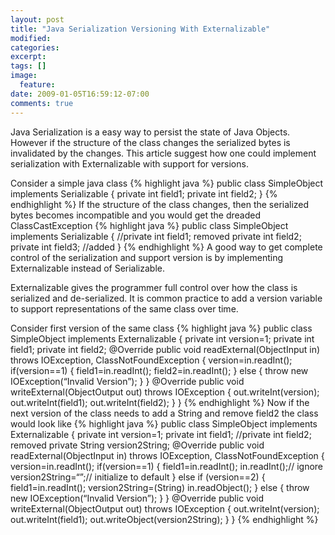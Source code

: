 ```yaml
---
layout: post
title: "Java Serialization Versioning With Externalizable"
modified:
categories: 
excerpt:
tags: []
image:
  feature:
date: 2009-01-05T16:59:12-07:00
comments: true
---
```


Java Serialization is a easy way to persist the state of Java Objects. However if the structure of the class changes the serialized bytes is invalidated by the changes. This article suggest how one could implement serialization with Externalizable with support for versions.

Consider a simple java class
{% highlight java %}
public class SimpleObject implements Serializable {
        private int field1;
        private int field2;
}
{% endhighlight %}
If the structure of the class changes, then the serialized bytes becomes incompatible and you would get the dreaded ClassCastException
{% highlight java %}
public class SimpleObject implements Serializable {
        //private int field1; removed
        private int field2;
        private int field3; //added
}
{% endhighlight %}
A good way to get complete control of the serialization and support version is by implementing Externalizable instead of Serializable.

Externalizable gives the programmer full control over how the class is serialized and de-serialized. It is common practice to add a version variable to support representations of the same class over time.

Consider first version of the same class
{% highlight java %}
public class SimpleObject implements Externalizable {
        private int version=1;
        private int field1;
        private int field2;
        @Override
        public void readExternal(ObjectInput in) throws IOException,
                        ClassNotFoundException {
                version=in.readInt();
                if(version==1) {
                        field1=in.readInt();
                        field2=in.readInt();
                } else {
                        throw new IOException(“Invalid Version”);
                }
        }
        @Override
        public void writeExternal(ObjectOutput out) throws IOException {
                out.writeInt(version);
                out.writeInt(field1);
                out.writeInt(field2);
        }
}
{% endhighlight %}
Now if the next version of the class needs to add a String and remove field2 the class would look like
{% highlight java %}
public class SimpleObject implements Externalizable {
        private int version=1;
        private int field1;
        //private int field2; removed
        private String version2String;
        @Override
        public void readExternal(ObjectInput in) throws IOException,
                        ClassNotFoundException {
                version=in.readInt();
                if(version==1) {
                        field1=in.readInt();
                        in.readInt();// ignore
                        version2String=“”;// initialize to default
                } else if (version==2) {
                        field1=in.readInt();
                        version2String=(String) in.readObject();
                } else {
                        throw new IOException(“Invalid Version”);
                }
        }
        @Override
        public void writeExternal(ObjectOutput out) throws IOException {
                out.writeInt(version);
                out.writeInt(field1);
                out.writeObject(version2String);
        }
}
{% endhighlight %}

